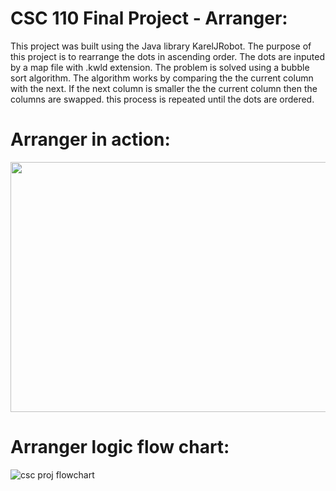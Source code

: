 # CSC 110 Final Project - Arranger:

This project was built using the Java library KarelJRobot.  The purpose of this project is to rearrange the dots in ascending order. The dots are inputed by a map file with .kwld extension.  The problem is solved using a bubble sort algorithm.  The algorithm works by comparing the the current column with the next.  If the next column is smaller the the current column then the columns are swapped.  this process is repeated until the dots are ordered.

# Arranger in action:
<img src="https://media.giphy.com/media/Iy3o2RCal8cGjn3sCV/giphy.gif" width="700" height="400" />

# Arranger logic flow chart:

![csc proj flowchart](https://user-images.githubusercontent.com/33704976/192112317-4cac69fa-6a71-4a80-98a9-81b9cde84be1.jpg)
